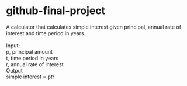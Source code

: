 # github-final-project
A calculator that calculates simple interest given principal, annual rate of interest and time period in years.\
\
Input:\
   p, principal amount\
   t, time period in years\
   r, annual rate of interest\
Output\
   simple interest = p*t*r
